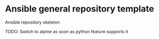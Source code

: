 # Ansible general repository template

Ansible repository skeleton

TODO: Switch to alpine as soon as python feature supports it
